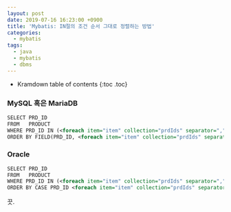 ```yaml
---
layout: post
date: 2019-07-16 16:23:00 +0900
title: 'Mybatis: IN절의 조건 순서 그대로 정렬하는 방법'
categories:
  - mybatis
tags:
  - java
  - mybatis
  - dbms
---
```


* Kramdown table of contents
{:toc .toc}

### MySQL 혹은 MariaDB

```xml
SELECT PRD_ID
FROM   PRODUCT
WHERE PRD_ID IN (<foreach item="item" collection="prdIds" separator=",">#{item}</foreach>)
ORDER BY FIELD(PRD_ID, <foreach item="item" collection="prdIds" separator=",">#{item}</foreach>)
```

### Oracle

```xml
SELECT PRD_ID
FROM   PRODUCT
WHERE PRD_ID IN (<foreach item="item" collection="prdIds" separator=",">#{item}</foreach>)
ORDER BY CASE PRD_ID <foreach item="item" collection="prdIds" separator=" " index="index">WHEN #{item} THEN #{index}</foreach> END
```

끗.
